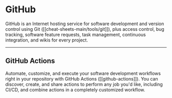 # GitHub

GitHub is an Internet hosting service for software development and version control using Git ([[cheat-sheets-main/tools/git]]), plus access control, bug tracking, software feature requests, task management, continuous integration, and wikis for every project.

---
## GitHub Actions

Automate, customize, and execute your software development workflows right in your repository with GitHub Actions ([[github-actions]]). You can discover, create, and share actions to perform any job you'd like, including CI/CD, and combine actions in a completely customized workflow.

